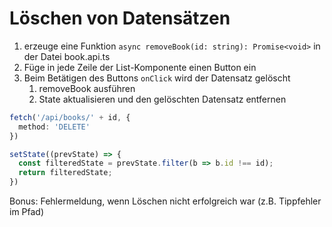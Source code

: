 # Löschen von Datensätzen

1. erzeuge eine Funktion `async removeBook(id: string): Promise<void>` in der Datei book.api.ts
2. Füge in jede Zeile der List-Komponente einen Button ein
3. Beim Betätigen des Buttons `onClick` wird der Datensatz gelöscht
   1. removeBook ausführen
   2. State aktualisieren und den gelöschten Datensatz entfernen

```ts
fetch('/api/books/' + id, {
  method: 'DELETE'
})
```

```ts
setState((prevState) => {
  const filteredState = prevState.filter(b => b.id !== id);
  return filteredState;
})
```

Bonus:
Fehlermeldung, wenn Löschen nicht erfolgreich war (z.B. Tippfehler im Pfad)